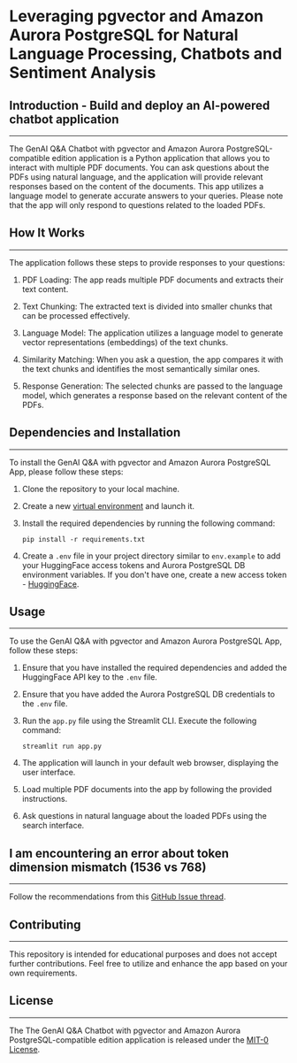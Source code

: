 # Leveraging pgvector and Amazon Aurora PostgreSQL for Natural Language Processing, Chatbots and Sentiment Analysis

## Introduction - Build and deploy an AI-powered chatbot application
------------
The GenAI Q&A Chatbot with pgvector and Amazon Aurora PostgreSQL-compatible edition application is a Python application that allows you to interact with multiple PDF documents. You can ask questions about the PDFs using natural language, and the application will provide relevant responses based on the content of the documents. This app utilizes a language model to generate accurate answers to your queries. Please note that the app will only respond to questions related to the loaded PDFs.

## How It Works
------------

The application follows these steps to provide responses to your questions:

1. PDF Loading: The app reads multiple PDF documents and extracts their text content.

2. Text Chunking: The extracted text is divided into smaller chunks that can be processed effectively.

3. Language Model: The application utilizes a language model to generate vector representations (embeddings) of the text chunks.

4. Similarity Matching: When you ask a question, the app compares it with the text chunks and identifies the most semantically similar ones.

5. Response Generation: The selected chunks are passed to the language model, which generates a response based on the relevant content of the PDFs.

## Dependencies and Installation
----------------------------
To install the GenAI Q&A with pgvector and Amazon Aurora PostgreSQL App, please follow these steps:

1. Clone the repository to your local machine.

2. Create a new [virtual environment](https://docs.python.org/3/library/venv.html#module-venv) and launch it.

2. Install the required dependencies by running the following command:
   ```
   pip install -r requirements.txt
   ```

3. Create a `.env` file in your project directory similar to `env.example` to add your HuggingFace access tokens and Aurora PostgreSQL DB environment variables. If you don't have one, create a new access token - [HuggingFace](https://huggingface.co/settings/tokens).

## Usage
-----
To use the GenAI Q&A with pgvector and Amazon Aurora PostgreSQL App, follow these steps:

1. Ensure that you have installed the required dependencies and added the HuggingFace API key to the `.env` file.

2. Ensure that you have added the Aurora PostgreSQL DB credentials to the `.env` file.

3. Run the `app.py` file using the Streamlit CLI. Execute the following command:
   ```
   streamlit run app.py
   ```

4. The application will launch in your default web browser, displaying the user interface.

5. Load multiple PDF documents into the app by following the provided instructions.

6. Ask questions in natural language about the loaded PDFs using the search interface.

## I am encountering an error about token dimension mismatch (1536 vs 768)
-----
Follow the recommendations from this [GitHub Issue thread](https://github.com/hwchase17/langchain/issues/2219).

## Contributing
------------
This repository is intended for educational purposes and does not accept further contributions. Feel free to utilize and enhance the app based on your own requirements.

## License
-------
The The GenAI Q&A Chatbot with pgvector and Amazon Aurora PostgreSQL-compatible edition application is released under the [MIT-0 License](https://spdx.org/licenses/MIT-0.html).

